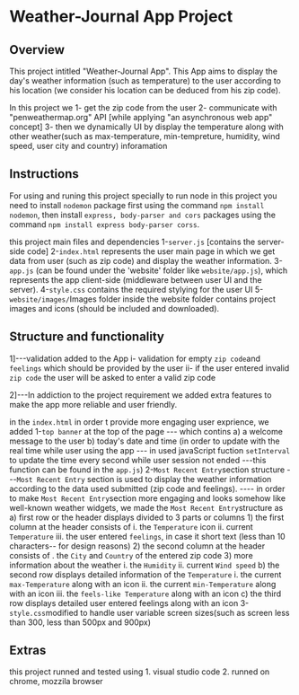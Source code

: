 # Weather-Journal App Project

## Overview
This project intitled "Weather-Journal App". This App aims to display the day's weather information (such as temperature) to the user according to his location (we consider his location can be deduced from his zip code).

In this project we 
    1- get the zip code from the user 
    2- communicate with "penweathermap.org" API [while applying "an asynchronous web app" concept]
    3- then we dynamically UI by display the temperature along with other weather(such as max-temperature, min-tempreture, humidity, wind speed, user city and country) inforamation 


## Instructions
For using and runing this project specially to run node in this project you need to install `nodemon` package first using the command `npm install nodemon`, then install `express, body-parser and cors` packages using the command `npm install express body-parser corss`.


this project main files and dependencies
    1-`server.js` [contains the server-side code]
    2-`index.html` represents the user main page in which we get data from user (such as zip code) and display the weather information. 
    3-`app.js` (can be found under the 'website' folder like `website/app.js`), which represents the app client-side (middleware between user UI and the server). 
    4-`style.css` contains the required stylying for the user UI
    5-`website/images/`Images folder inside the website folder contains project images and icons (should be included and downloaded).

## Structure and functionality
1]---validation added to the App 
    i- validation for empty `zip code`and `feelings` which should be
        provided by the user
    ii- if the user entered invalid `zip code` the user will be asked to enter a valid zip code

2]---In addiction to the project requirement we added extra features to make the app more reliable and user friendly.

in the `index.html` in order t provide more engaging user exprience, we added
    1-`top banner` at the top of the page 
    --- which contins
        a) a welcome message to the user
        b) today's date and time (in order to update with the real time while user using the app 
        --- in used javaScript fuction `setInterval` to update the time every second while user session not ended
        ---this function can be found in the `app.js`)
    2-`Most Recent Entry`section structure
        ---`Most Recent Entry` section is used to display the weather information according to the data used submitted (zip code and feelings).
        ---- in order to make `Most Recent Entry`section more engaging and looks somehow like well-known weather widgets, we made the `Most Recent Entry`structure as
        a) first row or the header displays divided to 3 parts or columns
            1) the first column at the header consists of 
                i. the `Temperature` icon
                ii. current `Temperature` 
                iii. the user entered `feelings`, in case it short text (less than 10 characters-- for design reasons)
            2) the second column at the header consists of 
                 . the `City` and `Country` of the entered zip code
            3) more information about the weather 
                 i. the `Humidity` 
                ii. current `Wind speed`
        b) the second row displays detailed information of the `Temperature`
            i. the current `max-Temperature` along with an icon
            ii. the current `min-Temperature` along with an icon
            iii. the `feels-like Temperature` along with an icon
        c) the third row displays detailed user entered feelings along with an icon
    3-  `style.css`modified to handle user variable screen sizes(such as screen less than 300, less than 500px and 900px)

## Extras
this project runned and tested using 
    1. visual studio code 
    2. runned on chrome, mozzila browser 


